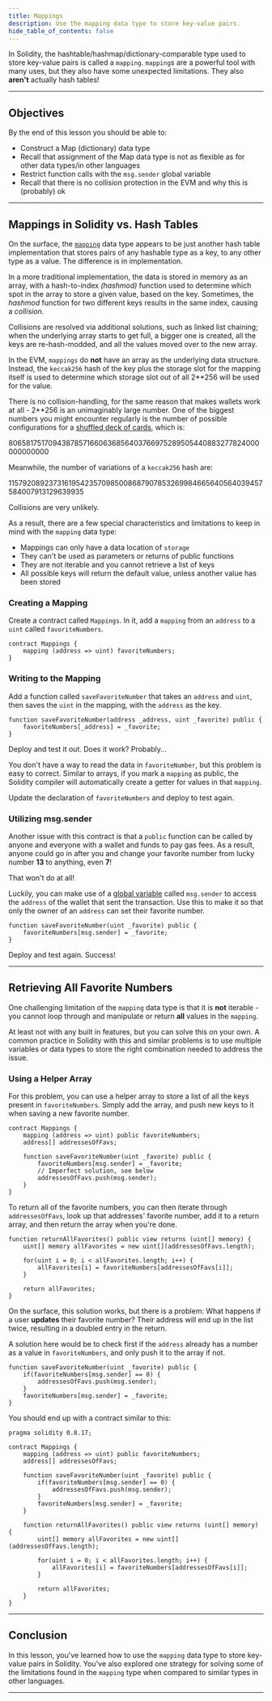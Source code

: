 ```yaml
---
title: Mappings
description: Use the mapping data type to store key-value pairs.
hide_table_of_contents: false
---
```


In Solidity, the hashtable/hashmap/dictionary-comparable type used to store key-value pairs is called a `mapping`. `mapping`s are a powerful tool with many uses, but they also have some unexpected limitations. They also **aren't** actually hash tables!

---

## Objectives

By the end of this lesson you should be able to:

- Construct a Map (dictionary) data type
- Recall that assignment of the Map data type is not as flexible as for other data types/in other languages
- Restrict function calls with the `msg.sender` global variable
- Recall that there is no collision protection in the EVM and why this is (probably) ok

---

## Mappings in Solidity vs. Hash Tables

On the surface, the [`mapping`] data type appears to be just another hash table implementation that stores pairs of any hashable type as a key, to any other type as a value. The difference is in implementation.

In a more traditional implementation, the data is stored in memory as an array, with a hash-to-index _(hashmod)_ function used to determine which spot in the array to store a given value, based on the key. Sometimes, the _hashmod_ function for two different keys results in the same index, causing a _collision_.

Collisions are resolved via additional solutions, such as linked list chaining; when the underlying array starts to get full, a bigger one is created, all the keys are re-hash-modded, and all the values moved over to the new array.

In the EVM, `mappings` do **not** have an array as the underlying data structure. Instead, the `keccak256` hash of the key plus the storage slot for the mapping itself is used to determine which storage slot out of all 2\*\*256 will be used for the value.

There is no collision-handling, for the same reason that makes wallets work at all - 2\*\*256 is an unimaginably large number. One of the biggest numbers you might encounter regularly is the number of possible configurations for a [shuffled deck of cards], which is:

80658175170943878571660636856403766975289505440883277824000000000000

Meanwhile, the number of variations of a `keccak256` hash are:

115792089237316195423570985008687907853269984665640564039457584007913129639935

Collisions are very unlikely.

As a result, there are a few special characteristics and limitations to keep in mind with the `mapping` data type:

- Mappings can only have a data location of `storage`
- They can't be used as parameters or returns of public functions
- They are not iterable and you cannot retrieve a list of keys
- All possible keys will return the default value, unless another value has been stored

### Creating a Mapping

Create a contract called `Mappings`. In it, add a `mapping` from an `address` to a `uint` called `favoriteNumbers`.

```solidity
contract Mappings {
    mapping (address => uint) favoriteNumbers;
}
```

### Writing to the Mapping

Add a function called `saveFavoriteNumber` that takes an `address` and `uint`, then saves the `uint` in the mapping, with the `address` as the key.

```solidity
function saveFavoriteNumber(address _address, uint _favorite) public {
    favoriteNumbers[_address] = _favorite;
}
```

Deploy and test it out. Does it work? Probably...

You don't have a way to read the data in `favoriteNumber`, but this problem is easy to correct. Similar to arrays, if you mark a `mapping` as public, the Solidity compiler will automatically create a getter for values in that `mapping`.

Update the declaration of `favoriteNumbers` and deploy to test again.

### Utilizing msg.sender

Another issue with this contract is that a `public` function can be called by anyone and everyone with a wallet and funds to pay gas fees. As a result, anyone could go in after you and change your favorite number from lucky number **13** to anything, even **7**!

That won't do at all!

Luckily, you can make use of a [global variable] called `msg.sender` to access the `address` of the wallet that sent the transaction. Use this to make it so that only the owner of an `address` can set their favorite number.

```solidity
function saveFavoriteNumber(uint _favorite) public {
    favoriteNumbers[msg.sender] = _favorite;
}
```

Deploy and test again. Success!

---

## Retrieving All Favorite Numbers

One challenging limitation of the `mapping` data type is that it is **not** iterable - you cannot loop through and manipulate or return **all** values in the `mapping`.

At least not with any built in features, but you can solve this on your own. A common practice in Solidity with this and similar problems is to use multiple variables or data types to store the right combination needed to address the issue.

### Using a Helper Array

For this problem, you can use a helper array to store a list of all the keys present in `favoriteNumbers`. Simply add the array, and push new keys to it when saving a new favorite number.

```solidity
contract Mappings {
    mapping (address => uint) public favoriteNumbers;
    address[] addressesOfFavs;

    function saveFavoriteNumber(uint _favorite) public {
        favoriteNumbers[msg.sender] = _favorite;
        // Imperfect solution, see below
        addressesOfFavs.push(msg.sender);
    }
}
```

To return all of the favorite numbers, you can then iterate through `addressesOfFavs`, look up that addresses' favorite number, add it to a return array, and then return the array when you're done.

```solidity
function returnAllFavorites() public view returns (uint[] memory) {
    uint[] memory allFavorites = new uint[](addressesOfFavs.length);

    for(uint i = 0; i < allFavorites.length; i++) {
        allFavorites[i] = favoriteNumbers[addressesOfFavs[i]];
    }

    return allFavorites;
}
```

On the surface, this solution works, but there is a problem: What happens if a user **updates** their favorite number? Their address will end up in the list twice, resulting in a doubled entry in the return.

A solution here would be to check first if the `address` already has a number as a value in `favoriteNumbers`, and only push it to the array if not.

```solidity
function saveFavoriteNumber(uint _favorite) public {
    if(favoriteNumbers[msg.sender] == 0) {
        addressesOfFavs.push(msg.sender);
    }
    favoriteNumbers[msg.sender] = _favorite;
}
```

You should end up with a contract similar to this:

```solidity
pragma solidity 0.8.17;

contract Mappings {
    mapping (address => uint) public favoriteNumbers;
    address[] addressesOfFavs;

    function saveFavoriteNumber(uint _favorite) public {
        if(favoriteNumbers[msg.sender] == 0) {
            addressesOfFavs.push(msg.sender);
        }
        favoriteNumbers[msg.sender] = _favorite;
    }

    function returnAllFavorites() public view returns (uint[] memory) {
        uint[] memory allFavorites = new uint[](addressesOfFavs.length);

        for(uint i = 0; i < allFavorites.length; i++) {
            allFavorites[i] = favoriteNumbers[addressesOfFavs[i]];
        }

        return allFavorites;
    }
}
```

---

## Conclusion

In this lesson, you've learned how to use the `mapping` data type to store key-value pairs in Solidity. You've also explored one strategy for solving some of the limitations found in the `mapping` type when compared to similar types in other languages.

---

[`mapping`]: https://docs.soliditylang.org/en/v0.8.17/types.html#mapping-types
[hash table]: https://en.wikipedia.org/wiki/Hash_table
[shuffled deck of cards]: https://czep.net/weblog/52cards.html
[global variable]: https://docs.soliditylang.org/en/v0.8.17/units-and-global-variables.html
